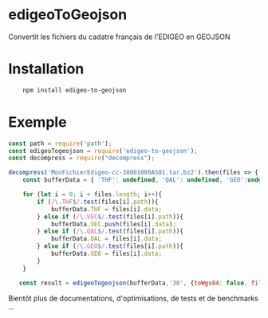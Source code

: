 # edigeoToGeojson
Convertit les fichiers du cadatre français de l'EDIGEO en GEOJSON

# Installation

```sh
    npm install edigeo-to-geojson
```

# Exemple

```js
const path = require('path');
const edigeoTogeojson = require('edigeo-to-geojson');
const decompress = require("decompress");

decompress('MonFichierEdigeo-cc-38001000AS01.tar.bz2').then(files => {
    const bufferData = { 'THF': undefined, 'QAL': undefined, 'GEO':undefined, 'VEC':[]}

    for (let i = 0; i < files.length; i++){
        if (/\.THF$/.test(files[i].path)){
            bufferData.THF = files[i].data;
        } else if (/\.VEC$/.test(files[i].path)){
            bufferData.VEC.push(files[i].data);
        } else if (/\.QAL$/.test(files[i].path)){
            bufferData.QAL = files[i].data;
        } else if (/\.GEO$/.test(files[i].path)){
            bufferData.GEO = files[i].data;
        }
    }

   const result = edigeoTogeojson(bufferData,'38', {toWgs84: false, filter: true, geomHash: false})
```

Bientôt plus de documentations, d'optimisations, de tests et de benchmarks ...
